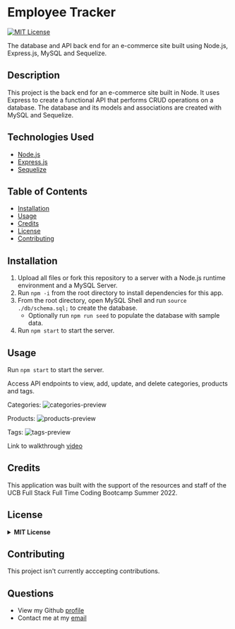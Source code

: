 # Employee Tracker

[![MIT License](https://img.shields.io/badge/License-MIT-green)](#license)

The database and API back end for an e-commerce site built using Node.js, Express.js, MySQL and Sequelize.

## Description 

This project is the back end for an e-commerce site built in Node. It uses Express to create a functional API that performs CRUD operations on a database. The database and its models and associations are created with MySQL and Sequelize.

## Technologies Used

- [Node.js](https://nodejs.org/)
- [Express.js](https://expressjs.com/)
- [Sequelize](https://sequelize.org/)


## Table of Contents

* [Installation](#installation)
* [Usage](#usage)
* [Credits](#credits)
* [License](#license)
* [Contributing](#contributing)

## Installation
  1. Upload all files or fork this repository to a server with a Node.js runtime environment and a MySQL Server. 
  2. Run `npm -i` from the root directory to install dependencies for this app. 
  3. From the root directory, open MySQL Shell and run `source ./db/schema.sql;` to create the database.
      - Optionally run `npm run seed` to populate the database with sample data.
  4. Run `npm start` to start the server.
  
## Usage 
Run `npm start` to start the server.

Access API endpoints to view, add, update, and delete categories, products and tags.

Categories:
![categories-preview](./assets/categories-preview.gif)

Products:
![products-preview](./assets/products-preview.gif)

Tags:
![tags-preview](./assets/tags-preview.gif)

Link to walkthrough [video]()

## Credits
This application was built with the support of the resources and staff of the UCB Full Stack Full Time Coding Bootcamp Summer 2022. 


## License
<details>
  <summary><b>MIT License</b></summary>

```
MIT License

Copyright (c) 2022 seannoh

Permission is hereby granted, free of charge, to any person obtaining a copy
of this software and associated documentation files (the "Software"), to deal
in the Software without restriction, including without limitation the rights
to use, copy, modify, merge, publish, distribute, sublicense, and/or sell
copies of the Software, and to permit persons to whom the Software is
furnished to do so, subject to the following conditions:

The above copyright notice and this permission notice shall be included in all
copies or substantial portions of the Software.

THE SOFTWARE IS PROVIDED "AS IS", WITHOUT WARRANTY OF ANY KIND, EXPRESS OR
IMPLIED, INCLUDING BUT NOT LIMITED TO THE WARRANTIES OF MERCHANTABILITY,
FITNESS FOR A PARTICULAR PURPOSE AND NONINFRINGEMENT. IN NO EVENT SHALL THE
AUTHORS OR COPYRIGHT HOLDERS BE LIABLE FOR ANY CLAIM, DAMAGES OR OTHER
LIABILITY, WHETHER IN AN ACTION OF CONTRACT, TORT OR OTHERWISE, ARISING FROM,
OUT OF OR IN CONNECTION WITH THE SOFTWARE OR THE USE OR OTHER DEALINGS IN THE
SOFTWARE.
```
      
</details>

## Contributing
This project isn't currently acccepting contributions.

## Questions
- View my Github [profile](https://github.com/seannoh)
- Contact me at my [email](mailto:seanoh@ucsb.edu)





